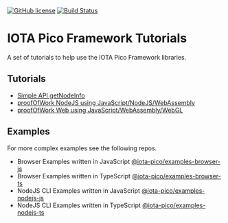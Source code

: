 [![GitHub license](https://img.shields.io/badge/license-MIT-blue.svg)](https://raw.githubusercontent.com/iotaeco/iota-pico-tutorials/master/LICENSE) [![Build Status](https://travis-ci.org/iotaeco/iota-pico-tutorials.svg?branch=master)](https://travis-ci.org/iotaeco/iota-pico-tutorials)

# IOTA Pico Framework Tutorials

A set of tutorials to help use the IOTA Pico Framework libraries.

## Tutorials

* [Simple API getNodeInfo](./getNodeInfo/README.md)
* [proofOfWork NodeJS using JavaScript/NodeJS/WebAssembly](./proofOfWork/README.md)
* [proofOfWork Web using JavaScript/WebAssembly/WebGL](./proofOfWorkWeb/README.md)

## Examples

For more complex examples see the following repos.

* Browser Examples written in JavaScript [@iota-pico/examples-browser-js](https://github.com/iotaeco/iota-pico-examples-browser-js)
* Browser Examples written in TypeScript [@iota-pico/examples-browser-ts](https://github.com/iotaeco/iota-pico-examples-browser-ts)
* NodeJS CLI Examples written in JavaScript [@iota-pico/examples-nodejs-js](https://github.com/iotaeco/iota-pico-examples-nodejs-js)
* NodeJS CLI Examples written in TypeScript [@iota-pico/examples-nodejs-ts](https://github.com/iotaeco/iota-pico-examples-nodejs-ts)
